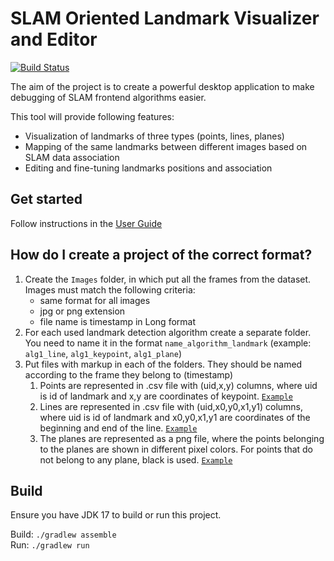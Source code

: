 # SLAM Oriented Landmark Visualizer and Editor

[![Build Status](https://github.com/prime-slam/SOLVE/workflows/Build/badge.svg)](https://github.com/prime-slam/SOLVE/actions/workflows/build.yml)

The aim of the project is to create a powerful desktop application to make debugging of SLAM frontend algorithms easier.

This tool will provide following features:

* Visualization of landmarks of three types (points, lines, planes)
* Mapping of the same landmarks between different images based on SLAM data association
* Editing and fine-tuning landmarks positions and association

## Get started

Follow instructions in the [User Guide](https://github.com/prime-slam/SOLVE/wiki/How-to-get-started)

## How do I create a project of the correct format?

1. Create the ```Images``` folder, in which put all the frames from the dataset. Images must match the following
   criteria:
    * same format for all images
    * jpg or png extension
    * file name is timestamp in Long format
2. For each used landmark detection algorithm create a separate folder. You need to name it in the
   format ```name_algorithm_landmark``` (example: ```alg1_line```, ```alg1_keypoint```, ```alg1_plane```)
3. Put files with markup in each of the folders. They should be named according to the frame they belong to (timestamp)
    1. Points are represented in .csv file with (uid,x,y) columns, where uid is id of landmark and x,y are coordinates of
       keypoint. <code>[Example](https://github.com/prime-slam/SOLVE/tree/master/testData/TestProject2/alg1_keypoint)</code>
    2. Lines are represented in .csv file with (uid,x0,y0,x1,y1) columns, where uid is id of landmark and x0,y0,x1,y1 are coordinates of the
       beginning and end of the
       line. <code>[Example](https://github.com/prime-slam/SOLVE/tree/master/testData/LinesAndKeyPointsProject/alg1_line)</code>
    3. The planes are represented as a png file, where
       the points belonging to the planes are shown in different
       pixel colors. For points that do not belong
       to any plane, black is
       used. <code>[Example](https://github.com/prime-slam/SOLVE/tree/master/testData/PlanesProject/alg1_plane)</code>

## Build

Ensure you have JDK 17 to build or run this project.

Build: `./gradlew assemble`  
Run: `./gradlew run`
